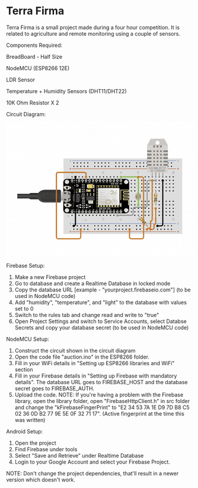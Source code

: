 <h1>Terra Firma</h1>

Terra Firma is a small project made during a four hour competition. It is related to agriculture and remote monitoring using a couple of sensors.

Components Required:

BreadBoard - Half Size

NodeMCU (ESP8266 12E)

LDR Sensor

Temperature + Humidity Sensors (DHT11/DHT22)

10K Ohm Resistor X 2

Circuit Diagram:

![alt text](https://github.com/tanujthakkar/Terra-Firma/blob/master/Terra%20Frima%20Circuit.png)

Firebase Setup:
1. Make a new Firebase project
2. Go to database and create a Realtime Database in locked mode
3. Copy the database URL [example - "yourproject.firebaseio.com"] (to be used in NodeMCU code)
4. Add "humidity", "temperature", and "light" to the database with values set to 0
5. Switch to the rules tab and change read and write to "true"
6. Open Project Settings and switch to Service Accounts, select Databse Secrets and copy your database secret (to be used in NodeMCU code)

NodeMCU Setup:
1. Construct the circuit shown in the circuit diagram
2. Open the code file "auction.ino" in the ESP8266 folder.
3. Fill in your WiFi details in "Setting up ESP8266 libraries and WiFi" section
4. Fill in your Firebase details in "Setting up Firebase with mandatory details". The database URL goes to FIREBASE_HOST and the database secret goes to FIREBASE_AUTH.
5. Upload the code.
NOTE: If you're having a problem with the Firebase library, open the library folder, open "FirebaseHttpClient.h" in src folder and change the "kFirebaseFingerPrint" to "E2 34 53 7A 1E D9 7D B8 C5 02 36 0D B2 77 9E 5E 0F 32 71 17". (Active fingerprint at the time this was written)

Android Setup:
1. Open the project
2. Find Firebase under tools
3. Select "Save and Retrieve" under Realtime Database
4. Login to your Google Account and select your Firebase Project.

NOTE: Don't change the project dependencies, that'll result in a newer version which doesn't work.
